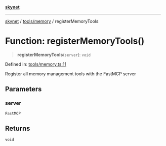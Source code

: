 [**skynet**](../../../README.md)

***

[skynet](../../../README.md) / [tools/memory](../README.md) / registerMemoryTools

# Function: registerMemoryTools()

> **registerMemoryTools**(`server`): `void`

Defined in: [tools/memory.ts:11](https://github.com/patgpt/patgpt-mcp/blob/24221bd2d5cfea455baecbf5a23ebf603f90c59d/src/tools/memory.ts#L11)

Register all memory management tools with the FastMCP server

## Parameters

### server

`FastMCP`

## Returns

`void`
